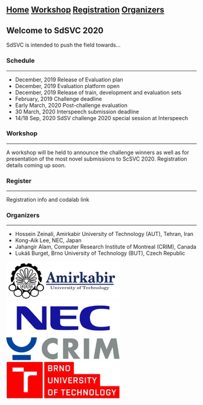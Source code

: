 [Home](#welcome-to-sdsvc-2020)    [Workshop](#workshop)    [Registration](#register)    [Organizers](#organizers)
----

## Welcome to SdSVC 2020

SdSVC is intended to push the field towards...

### Schedule
----

- December, 2019          Release of Evaluation plan
- December, 2019          Evaluation platform open
- December, 2019          Release of train, development and evaluation sets 
- February, 2019          Challenge deadline
- Early March, 2020       Post-challenge evaluation
- 30 March, 2020          Interspeech submission deadline
- 14/18 Sep, 2020         SdSV challenge 2020 special session at Interspeech

### Workshop
----

A workshop will be held to announce the challenge winners as well as for presentation of the most novel submissions to ScSVC 2020. Registration details coming up soon.

### Register
----

Registration info and codalab link

### Organizers
----

- Hossein Zeinali, Amirkabir University of Technology (AUT), Tehran, Iran
- Kong-Aik Lee, NEC, Japan
- Jahangir Alam, Computer Research Institute of Montreal (CRIM), Canada
- Lukáš Burget, Brno University of Technology (BUT), Czech Republic

<img src="./aut_logo_b&w_v1.png" width="300">     <img src="./nec_logo.png" width="300">
<img src="./logo_CRIM_300dpi.jpg" width="300">    <img src="./but_logo.jpg" width="300">
